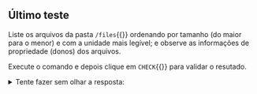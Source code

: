 ## Último teste

Liste os arquivos da pasta `/files`{{}} ordenando por tamanho (do maior para o menor) e com a unidade mais legível; e observe as informações de propriedade (donos) dos arquivos.

Execute o comando e depois clique em `CHECK`{{}} para validar o resutado.

<details>
<summary>Tente fazer sem olhar a resposta:</summary>
<ul>
	<li><strong>ls -lhS</strong>
		<ul>
			<li>ls: lista o conteúdo.</li>
			<li>opção -l: mostra o formato longo (detalhado).</li>
			<li>opção -h: mostra o tamanho na unidade mais amigável (humana).</li>
			<li>opção -S: ordena pelo tamanho (do maior para o menor).</li>
		</ul>
	</li>
</ul>
</details><br>
